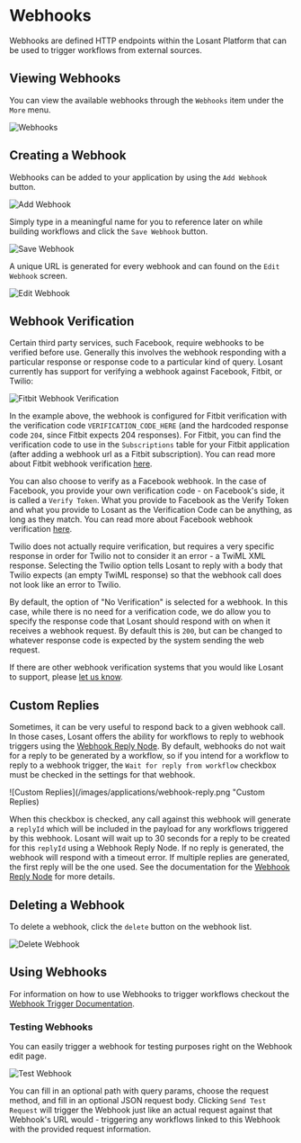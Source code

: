 # Webhooks

Webhooks are defined HTTP endpoints within the Losant Platform that can be used to trigger workflows from external sources.

## Viewing Webhooks

You can view the available webhooks through the `Webhooks` item under the `More` menu.

![Webhooks](/images/applications/webhooks.png "Webhooks")

## Creating a Webhook

Webhooks can be added to your application by using the `Add Webhook` button.

![Add Webhook](/images/applications/add-webhook.png "Add Webhook")

Simply type in a meaningful name for you to reference later on while building workflows and click the `Save Webhook` button.

![Save Webhook](/images/applications/save-webhook.png "Save Webhook")

A unique URL is generated for every webhook and can found on the `Edit Webhook` screen.

![Edit Webhook](/images/applications/edit-webhook.png "Edit Webhook")

## Webhook Verification

Certain third party services, such Facebook, require webhooks to be verified
before use.  Generally this involves the webhook responding with a particular response
or response code to a particular kind of query.  Losant currently has support for
verifying a webhook against Facebook, Fitbit, or Twilio:

![Fitbit Webhook Verification](/images/applications/fitbit-webhook-verification.png "Fitbit Webhook Verification")

In the example above, the webhook is configured for Fitbit verification with the verification code `VERIFICATION_CODE_HERE` (and the hardcoded response code `204`, since Fitbit expects 204 responses).  For Fitbit, you can find the verification code to use in the `Subscriptions` table for your Fitbit application (after adding a webhook url as a Fitbit subscription).  You can read more about Fitbit webhook verification <a href="https://dev.fitbit.com/docs/subscriptions/#verify-a-subscriber" target="_blank">here</a>.

You can also choose to verify as a Facebook webhook.  In the case of Facebook, you provide your own verification code - on Facebook's side, it is called a `Verify Token`.  What you provide to Facebook as the Verify Token and what you provide to Losant as the Verification Code can be anything, as long as they match.  You can read more about Facebook webhook verification <a href="https://developers.facebook.com/docs/graph-api/webhooks" target="_blank">here</a>.

Twilio does not actually require verification, but requires a very specific response in order for Twilio not to consider it an error - a TwiML XML response.  Selecting the Twilio option tells Losant to reply with a body that Twilio expects (an empty TwiML response) so that the webhook call does not look like an error to Twilio.

By default, the option of "No Verification" is selected for a webhook.  In this case, while there is no need for a verification code, we do allow you to specify the response code that Losant should respond with on when it receives a webhook request.  By default this is `200`, but can be changed to whatever response code is expected by the system sending the web request.

If there are other webhook verification systems that you would like Losant to support, please <a href="https://forums.losant.com/" target="_blank">let us know</a>.

## Custom Replies

Sometimes, it can be very useful to respond back to a given webhook call.  In
those cases, Losant offers the ability for workflows to reply to webhook triggers using
the [Webhook Reply Node](/workflows/outputs/webhook-reply/).  By default, webhooks do not wait for a reply to be generated by a workflow, so if you intend for a workflow to reply to a webhook trigger, the `Wait for reply from workflow` checkbox must be checked in the settings for that webhook.

![Custom Replies](/images/applications/webhook-reply.png "Custom Replies)

When this checkbox is checked, any call against this webhook will generate a `replyId` which will be included in the payload for any workflows triggered by this webhook.  Losant will wait up to 30 seconds for a reply to be created for this `replyId` using a Webhook Reply Node.  If no reply is generated, the webhook will respond with a timeout error.  If multiple replies are generated, the first reply will be the one used.  See the documentation for the [Webhook Reply Node](/workflows/outputs/webhook-reply/) for more details.

## Deleting a Webhook

To delete a webhook, click the `delete` button on the webhook list.

![Delete Webhook](/images/applications/delete-webhook.png "Delete Webhook")

## Using Webhooks

For information on how to use Webhooks to trigger workflows checkout the [Webhook Trigger Documentation](/workflows/triggers/webhook/).

### Testing Webhooks

You can easily trigger a webhook for testing purposes right on the Webhook edit page.

![Test Webhook](/images/applications/test-webhook.png "Test Webhook")

You can fill in an optional path with query params, choose the request method, and fill in an optional JSON request body.  Clicking `Send Test Request` will trigger the Webhook just like an actual request against that Webhook's URL would - triggering any workflows linked to this Webhook with the provided request information.
